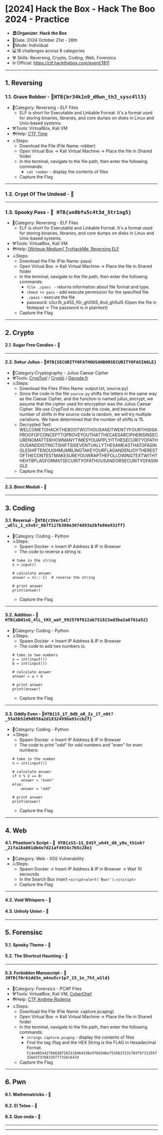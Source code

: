 # [2024] Hack the Box - Hack The Boo 2024 - Practice
- 🏛️𝐎𝐫𝐠𝐚𝐧𝐢𝐳𝐞𝐫: **Hack the Box**
- 📅Date: 2024 October 21st - 26th
- 💪Mode: Individual
- 💻18 challenges across 6 categories
- ⚒️ Skills: Reversing, Crypto, Coding, Web, Forensics
- 🌐 Official: https://ctf.hackthebox.com/event/1811
---

## 1. Reversing
### 1.1. Grave Robber - 🚩<kbd>HTB{br34k1n9_d0wn_th3_sysc4ll5} </kbd>
- 📂Category: Reversing - ELF Files
	- ELF is short for Executable and Linkable Format. It's a format used for storing binaries, libraries, and core dumps on disks in Linux and Unix-based systems.
- ⚒️Tools: VirtualBox, Kali VM
- ⛑️Help: [CTF Time](https://ctftime.org/writeup/26531)
- ⚔️Steps: 
	- Download the File (File Name: robber)
	- Open Virtual Box -> Kali Virtual Machine -> Place the file in Shared folder
	- In the terminal, navigate to the file path, then enter the following commands:
		- `cat roober` -  display the contents of files 
	- Capture the Flag
---

### 1.2. Crypt Of The Undead - 🚩<kbd> </kbd>
---

### 1.3. Spooky Pass - 🚩<kbd> HTB{un0bfu5c4t3d_5tr1ng5} </kbd>
- 📂Category: Reversing - ELF Files
	- ELF is short for Executable and Linkable Format. It's a format used for storing binaries, libraries, and core dumps on disks in Linux and Unix-based systems. 
- ⚒️Tools: VirtualBox, Kali VM
- ⛑️Help: [[Writeup Medium] TryHackMe: Reversing ELF](https://medium.com/@xiosec/tryhackme-reversing-elf-60ab96969e41)
- ⚔️Steps: 
	- Download the File (File Name: pass)
	- Open Virtual Box -> Kali Virtual Machine -> Place the file in Shared folder
	- In the terminal, navigate to the file path, then enter the following commands:
		- `file ./pass ` - returns information about file format and type.
		- `chmod +x pass` - add execute permission for the specified file
		- `./pass` - execute the file
  		- password: s3cr3t_p455_f0r_gh05t5_4nd_gh0ul5 (Open the file in Notepad -> The password is in plaintext)
	- Capture the Flag
---

## 2. Crypto
#### 2.1. Sugar Free Candies - 🚩<kbd> </kbd>
---
#### 2.2. Sekur Julius - 🚩<kbd>HTB{SECURITYOFATHOUSANDORSECURITYOFASINGLE} </kbd>
- 📂Category:Cryptography - Julius Caesar Cipher
- ⚒️Tools: [CrypTool](https://www.cryptool.org/en/ct2/downloads/) / [Cryptii](https://cryptii.com/pipes/caesar-cipher) / [Decode.fr](https://www.dcode.fr/caesar-cipher)
- ⚔️Steps: 
	- Download the Files (Files Name: output.txt, source.py)
	- Since the code in the file `source.py` shifts the letters in the same way as the Caesar Cipher, and the function is named julius_encrypt, we assume that the cipher used for encryption was the Julius Caesar Cipher. We use CrypTool to decrypt the code, and because the number of shifts in the source code is random, we will try multiple variations. We have determined that the number of shifts is 15.
	- Decrypted Text: WELCOMETOHACKTHEBOOTWOTHOUSANDTWENTYFOURTHISISAPROOFOFCONCEPTTOPROVEYOUTHATTHECAESARCIPHERISINSECURENOMATTERHOWMANYTIMESYOUAPPLYITTHESECURITYOFATHOUSANDDISTINCTSHIFTSISEVENTUALLYTHESAMEASTHATOFASINGLESHIFTENOUGHMUMBLINGTAKEYOURFLAGANDENJOYTHERESTOFTHECONTESTMAKESUREYOUWRAPTHEFOLLOWINGTEXTWITHTHEHTBFLAGFORMATSECURITYOFATHOUSANDORSECURITYOFASINGLE
	- Capture the Flag
---

#### 2.3. Brevi Moduli - 🚩<kbd> </kbd>
---
## 3. Coding
#### 3.1. Reversal - 🚩<kbd>HTB{r3VerS4l?_wElL_1_n3vEr_6b7f117b380e3074d93a2bfe86e932ff} </kbd>
- 📂Category: Coding - Python
- ⚔️Steps:
	- Spawn Docker -> Insert IP Address & IP in Browser
 	- The code to reverse a string is:
	```
 	# take in the string
	n = input()
	
	# calculate answer
	answer = n[::-1]  # reverse the string
	
	# print answer
	print(answer)
 	```
 	- Capture the Flag
---
#### 3.2. Addition - 🚩<kbd> HTB{aDd1nG_4lL_tH3_waY_992570f022ab751823ad3ba2a0761a52} </kbd>
- 📂Category: Coding - Python
- ⚔️Steps:
	- Spawn Docker -> Insert IP Address & IP in Browser
 	- The code to add two numbers is:
	```
 	# take in two numbers
	a = int(input())  
	b = int(input())  
	
	# calculate answer
	answer = a + b 
	
	# print answer
	print(answer)
 	```
 	- Capture the Flag
---
#### 3.3. Oddly Even - 🚩<kbd>HTB{15_iT_0dD_oR_Is_iT_n0t?_55a5b52d9d858a2d1832499ba93ccb2f} </kbd>
- 📂Category: Coding - Python
- ⚔️Steps:
	- Spawn Docker -> Insert IP Address & IP in Browser
 	- The code to print "odd" for odd numbers and "even" for even numbers:
	```
 	# take in the number
	n = int(input())
	
	# calculate answer
	if n % 2 == 0:
	    answer = "even"
	else:
	    answer = "odd"
	
	# print answer
	print(answer)
 	```
 	- Capture the Flag
---
## 4. Web
#### 4.1. Phantom's Script - 🚩<kbd> HTB{xSS-1S_E4SY_wh4t_d0_y0u_th1nk?_21fa18a001db4e7d21af4934c7b5c28e} </kbd>
- 📂Category: Web -  XSS Vulnerability
- ⚔️Steps:
	- Spawn Docker -> Insert IP Address & IP in Browser -> Wait 10 secounds
 	- In the Search Box insert `<script>alert('Boo!');</script>`
 	- Capture the Flag
---

#### 4.2. Void Whispers - 🚩<kbd>  </kbd>
#### 4.3. Unholy Union - 🚩<kbd>  </kbd>
---
## 5. Forensisc
#### 5.1. Spooky Theme - 🚩<kbd>  </kbd>
#### 5.2. The Shortcut Haunting - 🚩<kbd>  </kbd>
---

#### 5.3. Forbidden Manuscript - 🚩<kbd> JHTB{f0rb1dd3n_m4nu5cr1p7_15_1n_7h3_w1ld} </kbd>
- 📂Category: Forensics - PCAP Files
- ⚒️Tools: VirtualBox, Kali VM, [CyberChef](https://gchq.github.io/CyberChef/#recipe=From_Hex('Auto')&input=Rmo0YTQ4NTQ0MjdiNjYzMDcyNjIzMTY0NjQzMzZlNWY2ZDM0NmU3NTM1NjM3MjMxNzAzNzVmMzEzNTVmMzE2ZTVmMzc2ODMzNWY3NzMxNmM2NDdk&oeol=CR)
- ⛑️Help: [CTF Andrew Roderos](https://andrewroderos.com/how-to-solve-my-pcap-ctf-challenges/)
- ⚔️Steps: 
	- Download the File (File Name: capture.pcapng)
	- Open Virtual Box -> Kali Virtual Machine -> Place the file in Shared folder
	- In the terminal, navigate to the file path, then enter the following commands:
		- `strings capture.pcapng` -  display the contents of files
  		- Find the tag /flag and the HEX String is the FLAG in Hexadecimal Format. 		 `Fj4a4854427b66307262316464336e5f6d346e753563723170375f31355f316e5f3768335f77316c647d` 
	- Capture the Flag
---
## 6. Pwn
#### 6.1. Mathematricks - 🚩<kbd>  </kbd>
#### 6.2. El Teteo - 🚩<kbd>  </kbd>
#### 6.3. Que onda - 🚩<kbd>  </kbd>
---
---
